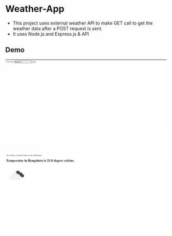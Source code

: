 # Weather-App

* This project uses external weather API to make GET call to get the weather data after a POST request is sent.
* It uses Node.js and Express.js & API


## Demo

![name](/WeatherName.png)

<br>

![weather](/Weatherdetail.png)

